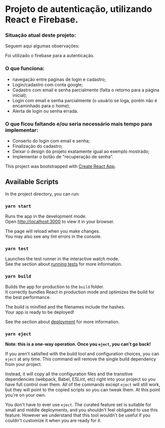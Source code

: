 # Projeto de autenticação, utilizando React e Firebase.

### Situação atual deste projeto:

Seguem aqui algumas observações:   

Foi utilizado o firebase para a autenticação. 

### O que funciona: 
- navegação entre paginas de login e cadastro;
- Login/cadastro com conta google;
- Cadastro com email e senha parcialmente (falta o retorno para a página inicial);
- Login com email e senha parcialmente (o usuário se loga, porém não é encaminhado para o home);
- Alerta de login ou senha errada.

### O que ficou faltando e/ou seria necessário mais tempo para implementar: 
- Conserto do login com email e senha; 
- Finalização do cadastro;
- Deixar o design do projeto exatamente igual ao exemplo mostrado;
- Implementar o botão de "recuperação de senha".



This project was bootstrapped with [Create React App](https://github.com/facebook/create-react-app).

## Available Scripts

In the project directory, you can run:

### `yarn start`

Runs the app in the development mode.\
Open [http://localhost:3000](http://localhost:3000) to view it in your browser.

The page will reload when you make changes.\
You may also see any lint errors in the console.

### `yarn test`

Launches the test runner in the interactive watch mode.\
See the section about [running tests](https://facebook.github.io/create-react-app/docs/running-tests) for more information.

### `yarn build`

Builds the app for production to the `build` folder.\
It correctly bundles React in production mode and optimizes the build for the best performance.

The build is minified and the filenames include the hashes.\
Your app is ready to be deployed!

See the section about [deployment](https://facebook.github.io/create-react-app/docs/deployment) for more information.

### `yarn eject`

**Note: this is a one-way operation. Once you `eject`, you can't go back!**

If you aren't satisfied with the build tool and configuration choices, you can `eject` at any time. This command will remove the single build dependency from your project.

Instead, it will copy all the configuration files and the transitive dependencies (webpack, Babel, ESLint, etc) right into your project so you have full control over them. All of the commands except `eject` will still work, but they will point to the copied scripts so you can tweak them. At this point you're on your own.

You don't have to ever use `eject`. The curated feature set is suitable for small and middle deployments, and you shouldn't feel obligated to use this feature. However we understand that this tool wouldn't be useful if you couldn't customize it when you are ready for it.
